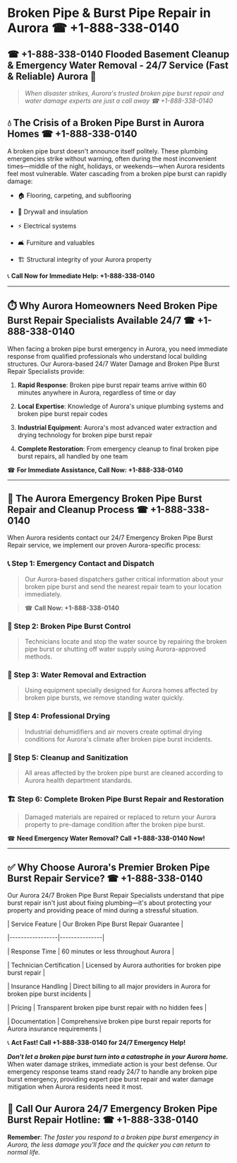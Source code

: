 # Broken Pipe & Burst Pipe Repair in Aurora ☎ +1-888-338-0140  
## ☎ +1-888-338-0140 Flooded Basement Cleanup & Emergency Water Removal - 24/7 Service (Fast & Reliable) Aurora 🚨  

> *When disaster strikes, Aurora's trusted broken pipe burst repair and water damage experts are just a call away ☎ +1-888-338-0140*  

## 💧 The Crisis of a Broken Pipe Burst in Aurora Homes ☎ +1-888-338-0140  

A broken pipe burst doesn't announce itself politely. These plumbing emergencies strike without warning, often during the most inconvenient times—middle of the night, holidays, or weekends—when Aurora residents feel most vulnerable. Water cascading from a broken pipe burst can rapidly damage:  

* 🏠 Flooring, carpeting, and subflooring  
* 🧱 Drywall and insulation  
* ⚡ Electrical systems  
* 🛋️ Furniture and valuables  
* 🏗️ Structural integrity of your Aurora property  

📞 **Call Now for Immediate Help: +1-888-338-0140**  

---  

## ⏱️ Why Aurora Homeowners Need Broken Pipe Burst Repair Specialists Available 24/7 ☎ +1-888-338-0140  

When facing a broken pipe burst emergency in Aurora, you need immediate response from qualified professionals who understand local building structures. Our Aurora-based 24/7 Water Damage and Broken Pipe Burst Repair Specialists provide:  

1. **Rapid Response**: Broken pipe burst repair teams arrive within 60 minutes anywhere in Aurora, regardless of time or day  
2. **Local Expertise**: Knowledge of Aurora's unique plumbing systems and broken pipe burst repair codes  
3. **Industrial Equipment**: Aurora's most advanced water extraction and drying technology for broken pipe burst repair  
4. **Complete Restoration**: From emergency cleanup to final broken pipe burst repairs, all handled by one team  

☎ **For Immediate Assistance, Call Now: +1-888-338-0140**  

---  

## 🔧 The Aurora Emergency Broken Pipe Burst Repair and Cleanup Process ☎ +1-888-338-0140  

When Aurora residents contact our 24/7 Emergency Broken Pipe Burst Repair service, we implement our proven Aurora-specific process:  

### 📞 Step 1: Emergency Contact and Dispatch  
> Our Aurora-based dispatchers gather critical information about your broken pipe burst and send the nearest repair team to your location immediately.  
> ☎ **Call Now: +1-888-338-0140**  

### 🚿 Step 2: Broken Pipe Burst Control  
> Technicians locate and stop the water source by repairing the broken pipe burst or shutting off water supply using Aurora-approved methods.  

### 🌊 Step 3: Water Removal and Extraction  
> Using equipment specially designed for Aurora homes affected by broken pipe bursts, we remove standing water quickly.  

### 💨 Step 4: Professional Drying  
> Industrial dehumidifiers and air movers create optimal drying conditions for Aurora's climate after broken pipe burst incidents.  

### 🧼 Step 5: Cleanup and Sanitization  
> All areas affected by the broken pipe burst are cleaned according to Aurora health department standards.  

### 🏗️ Step 6: Complete Broken Pipe Burst Repair and Restoration  
> Damaged materials are repaired or replaced to return your Aurora property to pre-damage condition after the broken pipe burst.  

☎ **Need Emergency Water Removal? Call +1-888-338-0140 Now!**  

---  

## ✅ Why Choose Aurora's Premier Broken Pipe Burst Repair Service? ☎ +1-888-338-0140  

Our Aurora 24/7 Broken Pipe Burst Repair Specialists understand that pipe burst repair isn't just about fixing plumbing—it's about protecting your property and providing peace of mind during a stressful situation.  

| Service Feature | Our Broken Pipe Burst Repair Guarantee |  
|-----------------|---------------|  
| Response Time | 60 minutes or less throughout Aurora |  
| Technician Certification | Licensed by Aurora authorities for broken pipe burst repair |  
| Insurance Handling | Direct billing to all major providers in Aurora for broken pipe burst incidents |  
| Pricing | Transparent broken pipe burst repair with no hidden fees |  
| Documentation | Comprehensive broken pipe burst repair reports for Aurora insurance requirements |  

📞 **Act Fast! Call +1-888-338-0140 for 24/7 Emergency Help!**  

***Don't let a broken pipe burst turn into a catastrophe in your Aurora home.*** When water damage strikes, immediate action is your best defense. Our emergency response teams stand ready 24/7 to handle any broken pipe burst emergency, providing expert pipe burst repair and water damage mitigation when Aurora residents need it most.  

## 📱 Call Our Aurora 24/7 Emergency Broken Pipe Burst Repair Hotline: ☎ +1-888-338-0140  

**Remember**: *The faster you respond to a broken pipe burst emergency in Aurora, the less damage you'll face and the quicker you can return to normal life.*